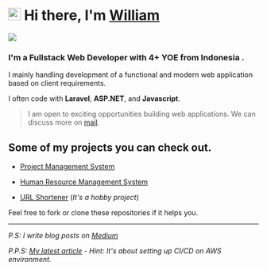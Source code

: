 # <img src="https://media.giphy.com/media/hvRJCLFzcasrR4ia7z/giphy.gif" width="25px"> Hi there, I'm <a href="https://wisuja.com" target="_blank">William</a>

![](https://komarev.com/ghpvc/?username=wisuja&color=red)

### I'm a Fullstack Web Developer with 4+ YOE from Indonesia .

I mainly handling development of a functional and modern web application based on client requirements.

I often code with **Laravel**, **ASP.NET**, and **Javascript**.

> I am open to exciting opportunities building web applications. We can discuss more on [mail](mailto:hi.wisuja@gmail.com).

## Some of my projects you can check out.

- [Project Management System](https://github.com/wisuja/laravel-project-management-system)

- [Human Resource Management System](https://github.com/wisuja/laravel-hrms)

- [URL Shortener](https://github.com/wisuja/vue-node-url-shortener) (_It's a hobby project_)

Feel free to fork or clone these repositories if it helps you.

---

_P.S: I write blog posts on [Medium](https://medium.com/@wisuja)_

_P.P.S: [My latest article](https://wisuja.medium.com/streamlining-ci-cd-process-with-aws-and-bitbucket-pipelines-a-step-by-step-guide-7fb176482f09) - Hint: It's about setting up CI/CD on AWS environment._
